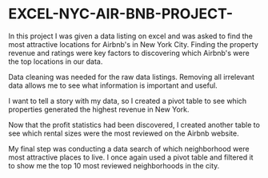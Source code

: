 # EXCEL-NYC-AIR-BNB-PROJECT-
In this project I was given a data listing on excel and was asked to find the most attractive locations for Airbnb's in New York City. Finding the property revenue and ratings were key factors to discovering which Airbnb's were the top locations in our data.

Data cleaning was needed for the raw data listings. Removing all irrelevant data allows me to see what information is important and useful.

I want to tell a story with my data, so I created a pivot table to see which properties generated the highest revenue in New York.

Now that the profit statistics had been discovered, I created another table to see which rental sizes were the most reviewed on the Airbnb website.

My final step was conducting a data search of which neighborhood were most attractive places to live. I once again used a pivot table and filtered it to show me the top 10 most reviewed neighborhoods in the city.

